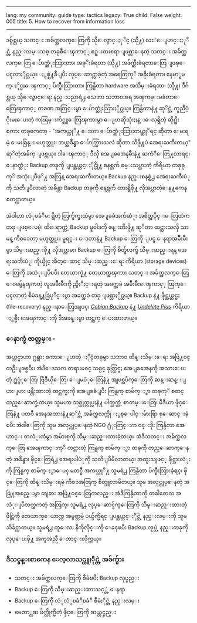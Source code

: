

---

lang: my
community: guide
type: tactics
legacy: True
child: False
weight: 005
title: 5. How to recover from information loss

---

ဒစ္ဂ်စ္တယ္ သတင္း အခ်က္အလက္ေတြကို သိုေလွာင္ႏုိင္ (သို႔) လႊဲေျပာင္းႏုိင္တဲ့ နည္းလမ္းသစ္ တခုစီေၾကာင့္ စဥ္းစားစရာ ျဖစ္လာေနတဲ့ သတင္း အခ်က္အလက္ေတြ ေပ်ာက္ဆံုးသြားတာ၊ အခုိးခံရတာ (သို႔) အဖ်က္ဆီးခံရတာေတြ ျဖစ္ေပၚလာႏိုင္တယ္။ ႏွစ္နဲ႔ခ်ီျပီး လုပ္ေဆာင္လာခဲ့တဲ့ အရေတြကုိ အခိုးခံရတာ၊ နေမာ္နမက္ႏိုင္မႈေၾကာင့္ ပ်က္စီးသြားတာ၊ ကြန္ပ်ဴတာ hardware အသိမ္းခံရတာ၊ (သို႔) ဒီဂ်စ္တယ္ သိုေလွာင္ေရး နည္းပညာရဲ႕ သေဘာ သဘာဝအရ အၾကမ္းမခံတာေတြေၾကာင့္ တခဏ အတြင္းမွာ ေပ်ာက္ဆုံးသြားႏိုင္တယ္။ ကြန္ပ်ဴတာနဲ႔ ဆုိင္တဲ့ ကူညီပံ့ပိုးမႈေပးတဲ့ ကၽြမ္းက်င္သူေတြၾကားမွာ ေျပာဆိုသုံးႏႈန္းေလ့ရွိတဲ့ ဆို႐ိုးစကား တခုကေတာ့ - "အကယ္လုိ႔ ေဒတာ ေပ်ာက္ဆံုးသြားတယ္ဆုိရင္ ဆိုတာ ေမးရမဲ့ ေမးခြန္း မဟုတ္ဘူး၊ ဘယ္အခ်ိန္မွာ ေပ်ာက္သြားသလဲ ဆိုတာ သိဖို႔ပဲ အေရးႀကီးတယ္" ဆုိတဲ့အခ်က္ ျဖစ္တယ္။ ဒါေၾကာင့္ ဒီလို အေျခအေနမ်ိဳးနဲ႔ ႀကံဳေတြ႔လာရင္၊ ေနာက္ဆံုး Backup တခုကို ျပန္ဆယ္တင္ႏိုင္ဖို႔ စနစ္တက် စမ္းသပ္ထားတဲ့ ကိရိယာ တခုခုကုိ အသုံးျပဳဖုိ႔ အလြန္ အေရးႀကီးတယ္။ Backup နည္းစနစ္ရဲ႕ အေရးႀကီးပံုကို သတိျပဳလာတဲ့ အခ်ိန္ဟာ Backup တခုကို စနစ္တက် ထားရွိဖို႔ လိုအပ္လာတဲ့ေန႔ကေန စတင္လာတယ္။

အဲဒါဟာ လံုၿခံဳမႈ ရွိတဲ့ တြက္ခ်က္မႈထဲမွာ အေျခခံအက်ဆံုး အစိတ္အပိုင္းေတြထဲက တခု ျဖစ္ေပမဲ့၊ ထိေရာက္တဲ့ Backup မူဝါဒကို ဖန္းတီးဖို႔ ဆုိတာ ထင္ထားသလို သာမန္ ကိစၥေတာ့ မဟုတ္ဘူး။ မူရင္း ေဒတာနဲ႔ Backup ေတြကို ျပင္ပ ေနရာအမ်ဳိးမ်ဳိးမွာ သိမ္းဆည္းဖို႔ လိုအပ္လာမႈ၊ Backup ေတြကို စိတ္ခ်လက္ခ် သိမ္းဆည္းရန္ အေရးႀကီးပံု၊ ကိုယ္ပိုင္ အိတ္ေဆာင္ သိမ္းဆည္းေရး ကိရိယာ (storage devices) ေတြကို အသံုးျပဳၿပီး တေယာက္နဲ႔ တေယာက္အၾကား သတင္း အခ်က္အလက္ေတြ ေဝမွ်ေနၾကတဲ့ လူအမ်ဳိးမ်ဳိးကို ညွိႏိႈင္းရတဲ့ အခက္အခဲ အမ်ဳိးမ်ဳိးေၾကာင့္ ထြက္ေပၚလာတဲ့ စီမံခန္႔ခြဲပုိင္းမွာ အခက္အခဲ တခု ျဖစ္လာႏိုင္တယ္။ Backup နဲ႔ ဖိုင္ဆယ္တင္မႈ (file-recovery) နည္းနာေတြအျပင္၊ [*Cobian Backup*](/my/glossary#Cobian_Backup) နဲ႔ [*Undelete Plus*](/my/glossary#Undelete_Plus) ကိရိယာ ႏွစ္မ်ဳိး အေၾကာင္းကို ဒီအခန္းမွာ တင္ဆက္ ေပးထားတယ္။

### ေနာက္ခံ ဇာတ္လမ္း - ###

<div class="background" markdown="1">အယ္လင္နာဟာ ႐ုရွား စကားေျပာတဲ့ ႏိုင္ငံတခုမွာ သဘာဝ ထိန္းသိမ္းေရး အဖြဲ႔ဝင္ တဦးျဖစ္ၿပီး၊ အဲဒီေဒသက တရားမဝင္ သစ္ပင္ ခုတ္ထြင္မႈ အေျခအေနကို အသားေပးတဲ့ ႐ုပ္ပံုေတြ၊ ဗြီဒီယိုေတြ၊ ေျမပံုေတြနဲ႔ အျဖစ္အပ်က္ေတြကို ဆန္းဆန္းျပားျပား ဖန္တီးထားတဲ့ တင္ဆက္မႈကို အေျခခံျပီး ကြန္ရက္ စာမ်က္ႏွာ တခုကုိ စတင္ တည္ေဆာက္ခဲ့တယ္။ သူမဟာ သစ္ထုတ္လုပ္မႈနဲ႔ ပါတ္သက္တဲ့ စာတမ္းေတြ၊ မီဒီယာ ဖိုင္ေတြနဲ႔ ပထဝီ အေနအထားနဲ႔ဆုိင္တဲ့ အခ်က္အလက္ကို ႏွစ္ေပါင္းမ်ားစြာ စုေဆာင္းခဲ့ၿပီး အဲဒါေတြကို သူမ အလုပ္လုပ္ေနတဲ့ NGO ႐ံုးတြင္းက ဝင္းဒိုး ကြန္ပ်ဴတာ အေဟာင္း တလံုးထဲမွာ အမ်ားစုကို သိမ္းဆည္းထားခဲ့တယ္။ အဲဒီသတင္း အခ်က္အလက္ေတြ အေၾကာင္းကုိ တင္ထားတဲ့ ကြန္ရက္ စာမ်က္ႏွာ တခုကို တည္ေဆာက္ေနတဲ့ အခ်ိန္မွာ၊ ဖိုင္ေတြရဲ႕ အေရးပါပံုကို သတိျပဳမိလာတယ္၊ အထူးသျဖင့္ ဖိုင္အားလံုးကို ကြန္ရက္ စာမ်က္ႏွာေပၚ မတင္မီ အကယ္လုိ႔ သူမရဲ႕ ကြန္ပ်ဴတာ ပ်က္စီးသြားခဲ့ရင္၊ ဖိုင္ေတြကို ထိန္းသိမ္းရမဲ့ ကိစၥအတြက္ စိတ္ပူလာမိတယ္။ သူမ အလုပ္လုပ္ေနတဲ့ အဖြဲ႔အစည္းမွာ တျခား အဖြဲ႔ဝင္ေတြကလည္း အဲဒီကြန္ပ်ဴတာကို တခါတေလ အသံုးျပဳတတ္ၾကတဲ့ အတြက္၊ သူမရဲ႕ လုပ္ေဆာင္ခ်က္ေတြကို သိမ္းဆည္းထားတဲ့ ဖိုင္တြဲကို တေယာက္ေယာက္က အမွတ္တမဲ့ ပယ္ဖ်က္မိရင္ ျပန္ဆယ္တင္ႏိုင္တဲ့ နည္းလမ္းကို သူမ သိခ်င္လာတယ္။ သူမရဲ႕ တူေလး နီကိုလိုင္းကို ေခၚၿပီး Backup လုပ္တဲ့ နည္းတခုကို လုပ္ေပးဖို႔ အကူအညီ ေတာင္းလိုက္တယ္။
</div>

### ဒီသင္ခန္းစာကေန ေလ့လာသင္ယူႏိုင္တဲ့ အခ်က္မ်ား ###

- သတင္း အခ်က္အလက္ေတြကို စီမံၿပီး Backup လုပ္နည္း
- Backup ေတြကို သိမ္းဆည္းထားသင့္တဲ့ ေနရာ
- Backup ေတြကို လံုလံုၿခံဳၿခံဳ စီမံႏိုင္တဲ့ နည္းလမ္း
- မေတာ္တဆ ဖ်က္လိုက္မိတဲ့ ဖိုင္ေတြကို ဆယ္တင္နည္း
	

